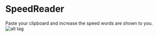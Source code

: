 SpeedReader
===========

Paste your clipboard and increase the speed words are shown to you.
![alt tag](http://i.imgur.com/fBdVZCz.png)
